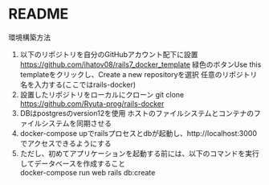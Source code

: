 # README

環境構築方法
1. 以下のリポジトリを自分のGitHubアカウント配下に設置
https://github.com/ihatov08/rails7_docker_template
緑色のボタンUse this templateをクリックし、Create a new repositoryを選択
任意のリポジトリ名を入力する(ここではrails-docker)<br>
2. 設置したリポジトリをローカルにクローン
git clone https://github.com/Ryuta-prog/rails-docker<br>
3. DBはpostgresのversion12を使用
ホストのファイルシステムとコンテナのファイルシステムを同期させる<br>
4. docker-compose upでrailsプロセスとdbが起動し、http://localhost:3000 でアクセスできるようにする
5.  ただし、初めてアプリケーションを起動する前には、以下のコマンドを実行してデータベースを作成すること<br>
docker-compose run web rails db:create
